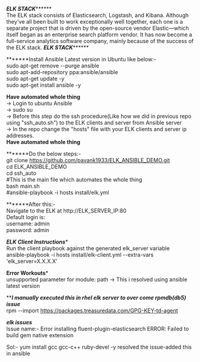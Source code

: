 *********ELK STACK***************  <br/>
The ELK stack consists of Elasticsearch, Logstash, and Kibana. Although they've all been built to work exceptionally well together, each one is a separate project that is driven by the open-source vendor Elastic—which itself began as an enterprise search platform vendor. It has now become a full-service analytics software company, mainly because of the success of the ELK stack.
*********ELK STACK***************  <br/>


*******Install Ansible Latest version in Ubuntu like below:-    <br/>
sudo apt-get remove --purge ansible         <br/>
sudo apt-add-repository ppa:ansible/ansible  <br/>
sudo apt-get update -y                  <br/>
sudo apt-get install ansible -y    <br/>

******Have automated whole thing******   <br/>
-> Login to ubuntu Ansible   <br/>
-> sudo su    <br/>
-> Before this step do the ssh procedure(Like how we did in previous repo using "ssh_auto.sh") to the ELK clients and server from Ansible server <br/>
-> In the repo change the "hosts" file with your ELK clients and server ip addresses. <br/>
******Have automated whole thing******  <br/>

*******Do the below steps:- <br/>
git clone https://github.com/pavank1933/ELK_ANSIBLE_DEMO.git  <br/>
cd ELK_ANSIBLE_DEMO  <br/>
cd ssh_auto  <br/>
#This is the main file which automates the whole thing  <br/>
bash main.sh   <br/>
#ansible-playbook -i hosts install/elk.yml <br/>

*******After this:-  <br/>
Navigate to the ELK at http://ELK_SERVER_IP:80  <br/>
Default login is: <br/>
username: admin <br/>
password: admin <br/>



*****ELK Client Instructions****** <br/>
Run the client playbook against the generated elk_server variable <br/>
ansible-playbook -i hosts install/elk-client.yml --extra-vars 'elk_server=X.X.X.X' <br/>




******Error Workouts*******  <br/>
unsupported parameter for module: path    -> This i resolved using ansible latest version <br/>


*****I manually executed this in rhel elk server to over come rpmdb(db5) issue*** <br/> 
rpm --import https://packages.treasuredata.com/GPG-KEY-td-agent <br/>
 
 
*****elk issues***** <br/>
Issue name:- Error installing fluent-plugin-elasticsearch ERROR: Failed to build gem native extension <br/>

Sol:- yum install gcc gcc-c++ ruby-devel -y resolved the issue-added this in ansible  <br/>
